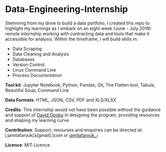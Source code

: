 # Data-Engineering-Internship

Stemming from my drive to build a data portfolio, I created this repo to highlight my learnings as I embark on an eight week (June - July 2019) remote internship working with contracting data and tools that make it accessible for analysis. Within the timeframe, I will build skills in:

- Data Scraping
- Data Cleaning and Analysis
- Databases
- Version Control
- Linux Command Line
- Process Documentation

**Tool kit**: Jupyter Notebook, Python, Pandas, Git, The Flatten tool, Tabula, Beautiful Soup, Command Line


**Data Formats**: HTML, JSON, CSV, PDF and XLS/XLSX


**Credits**: This internship would not have been possible without the guidance and support of [David Opoku](https://twitter.com/sdopoku) in designing the program, providing resources and shaping my learning curve.


**Contribution**: Support, resourses and enquiries can be directed at: j.jamilafarouk[a]gmail[.]com or [jamilafarouk_j](https://twitter.com/jamilafarouk_j) 

**Licence**: MIT Licence
